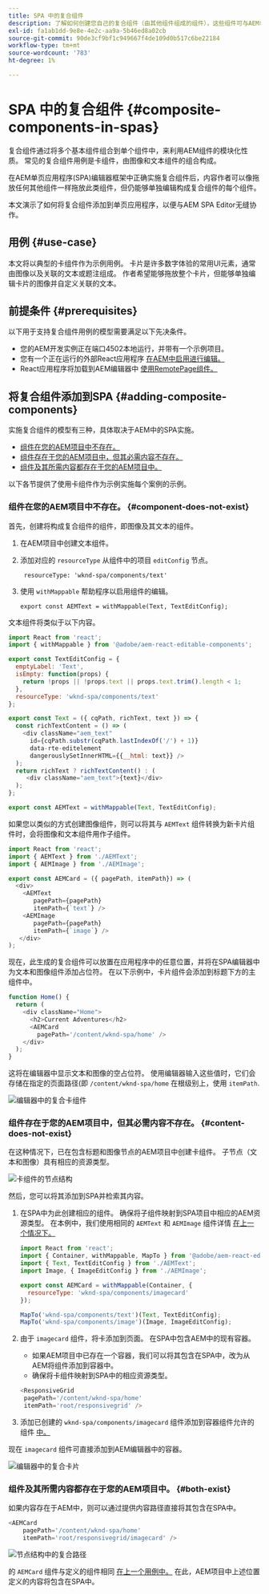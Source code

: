 ```yaml
---
title: SPA 中的复合组件
description: 了解如何创建您自己的复合组件（由其他组件组成的组件），这些组件可与AEM单页应用程序(SPA)编辑器配合使用。
exl-id: fa1ab1dd-9e8e-4e2c-aa9a-5b46ed8a02cb
source-git-commit: 90de3cf9bf1c949667f4de109d0b517c6be22184
workflow-type: tm+mt
source-wordcount: '783'
ht-degree: 1%

---
```


# SPA 中的复合组件 {#composite-components-in-spas}

复合组件通过将多个基本组件组合到单个组件中，来利用AEM组件的模块化性质。 常见的复合组件用例是卡组件，由图像和文本组件的组合构成。

在AEM单页应用程序(SPA)编辑器框架中正确实施复合组件后，内容作者可以像拖放任何其他组件一样拖放此类组件，但仍能够单独编辑构成复合组件的每个组件。

本文演示了如何将复合组件添加到单页应用程序，以便与AEM SPA Editor无缝协作。

## 用例 {#use-case}

本文将以典型的卡组件作为示例用例。 卡片是许多数字体验的常用UI元素，通常由图像以及关联的文本或题注组成。 作者希望能够拖放整个卡片，但能够单独编辑卡片的图像并自定义关联的文本。

## 前提条件 {#prerequisites}

以下用于支持复合组件用例的模型需要满足以下先决条件。

* 您的AEM开发实例正在端口4502本地运行，并带有一个示例项目。
* 您有一个正在运行的外部React应用程序 [在AEM中启用进行编辑。](editing-external-spa.md)
* React应用程序将加载到AEM编辑器中 [使用RemotePage组件。](remote-page.md)

## 将复合组件添加到SPA {#adding-composite-components}

实施复合组件的模型有三种，具体取决于AEM中的SPA实施。

* [组件在您的AEM项目中不存在。](#component-does-not-exist)
* [组件存在于您的AEM项目中，但其必需内容不存在。](#content-does-not-exist)
* [组件及其所需内容都存在于您的AEM项目中。](#both-exist)

以下各节提供了使用卡组件作为示例实施每个案例的示例。

### 组件在您的AEM项目中不存在。 {#component-does-not-exist}

首先，创建将构成复合组件的组件，即图像及其文本的组件。

1. 在AEM项目中创建文本组件。
1. 添加对应的 `resourceType` 从组件中的项目 `editConfig` 节点。

   ```text
    resourceType: 'wknd-spa/components/text' 
   ```

1. 使用 `withMappable` 帮助程序以启用组件的编辑。

   ```text
   export const AEMText = withMappable(Text, TextEditConfig); 
   ```

文本组件将类似于以下内容。

```javascript
import React from 'react';
import { withMappable } from '@adobe/aem-react-editable-components';

export const TextEditConfig = {
  emptyLabel: 'Text',
  isEmpty: function(props) {
    return !props || !props.text || props.text.trim().length < 1;
  },
  resourceType: 'wknd-spa/components/text'
};

export const Text = ({ cqPath, richText, text }) => {
  const richTextContent = () => (
    <div className="aem_text"
      id={cqPath.substr(cqPath.lastIndexOf('/') + 1)}
      data-rte-editelement
      dangerouslySetInnerHTML={{__html: text}} />
  );
  return richText ? richTextContent() : (
     <div className="aem_text">{text}</div>
  );
};

export const AEMText = withMappable(Text, TextEditConfig);
```

如果您以类似的方式创建图像组件，则可以将其与 `AEMText` 组件转换为新卡片组件时，会将图像和文本组件用作子组件。

```javascript
import React from 'react';
import { AEMText } from './AEMText';
import { AEMImage } from './AEMImage';

export const AEMCard = ({ pagePath, itemPath}) => (
  <div>
    <AEMText
       pagePath={pagePath}
       itemPath={`text`} />
    <AEMImage
       pagePath={pagePath}
       itemPath={`image`} />
   </div>
);
```

现在，此生成的复合组件可以放置在应用程序中的任意位置，并将在SPA编辑器中为文本和图像组件添加占位符。 在以下示例中，卡片组件会添加到标题下方的主组件中。

```javascript
function Home() {
  return (
    <div className="Home">
      <h2>Current Adventures</h2>
      <AEMCard
        pagePath='/content/wknd-spa/home' />
    </div>
  );
}
```

这将在编辑器中显示文本和图像的空占位符。 使用编辑器输入这些值时，它们会存储在指定的页面路径(即 `/content/wknd-spa/home`  在根级别上，使用 `itemPath`.

![编辑器中的复合卡组件](assets/composite-card.png)

### 组件存在于您的AEM项目中，但其必需内容不存在。 {#content-does-not-exist}

在这种情况下，已在包含标题和图像节点的AEM项目中创建卡组件。 子节点（文本和图像）具有相应的资源类型。

![卡组件的节点结构](assets/composite-node-structure.png)

然后，您可以将其添加到SPA并检索其内容。

1. 在SPA中为此创建相应的组件。 确保将子组件映射到SPA项目中相应的AEM资源类型。 在本例中，我们使用相同的 `AEMText` 和 `AEMImage` 组件详情 [在上一个情况下。](#component-does-not-exist)

   ```javascript
   import React from 'react';
   import { Container, withMappable, MapTo } from '@adobe/aem-react-editable-components';
   import { Text, TextEditConfig } from './AEMText';
   import Image, { ImageEditConfig } from './AEMImage';
   
   export const AEMCard = withMappable(Container, {
     resourceType: 'wknd-spa/components/imagecard'
   });
   
   MapTo('wknd-spa/components/text')(Text, TextEditConfig);
   MapTo('wknd-spa/components/image')(Image, ImageEditConfig);
   ```

1. 由于 `imagecard` 组件，将卡添加到页面。 在SPA中包含AEM中的现有容器。
   * 如果AEM项目中已存在一个容器，我们可以将其包含在SPA中，改为从AEM将组件添加到容器中。
   * 确保将卡组件映射到SPA中的相应资源类型。

   ```javascript
   <ResponsiveGrid
    pagePath='/content/wknd-spa/home'
    itemPath='root/responsivegrid' />
   ```

1. 添加已创建的 `wknd-spa/components/imagecard` 组件添加到容器组件允许的组件 [中。](/help/sites-cloud/authoring/features/templates.md)

现在 `imagecard` 组件可直接添加到AEM编辑器中的容器。

![编辑器中的复合卡片](assets/composite-card.gif)

### 组件及其所需内容都存在于您的AEM项目中。 {#both-exist}

如果内容存在于AEM中，则可以通过提供内容路径直接将其包含在SPA中。

```javascript
<AEMCard
    pagePath='/content/wknd-spa/home'
    itemPath='root/responsivegrid/imagecard' />
```

![节点结构中的复合路径](assets/composite-path.png)

的 `AEMCard` 组件与定义的组件相同 [在上一个用例中。](#content-does-not-exist) 在此，AEM项目中上述位置定义的内容将包含在SPA中。
